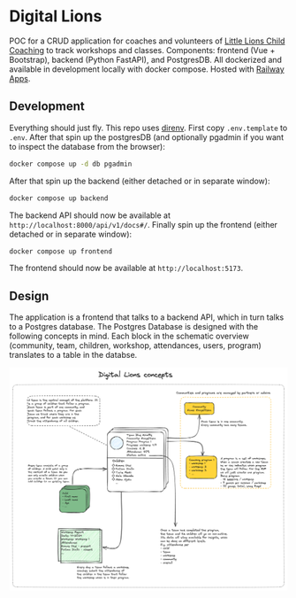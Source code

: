 # Digital Lions

POC for a CRUD application for coaches and volunteers of [Little Lions Child Coaching](https://littlelionschildcoaching.com/) to track workshops and classes. Components: frontend (Vue + Bootstrap), backend (Python FastAPI), and PostgresDB. All dockerized and available in development locally with docker compose. Hosted with [Railway Apps](https://railway.app/).


## Development

Everything should just fly. This repo uses [direnv](https://direnv.net/). First copy `.env.template` to `.env`. After that spin up the postgresDB (and optionally pgadmin if you want to inspect the database from the browser):
```bash
docker compose up -d db pgadmin
```
After that spin up the backend (either detached or in separate window):
```bash
docker compose up backend
```
The backend API should now be available at `http://localhost:8000/api/v1/docs#/`. Finally spin up the frontend (either detached or in separate window):
```bash
docker compose up frontend
```
The frontend should now be available at `http://localhost:5173`.

## Design

The application is a frontend that talks to a backend API, which in turn talks to a Postgres database. The Postgres Database is designed with the following concepts in mind. Each block in the schematic overview (community, team, children, workshop, attendances, users, program) translates to a table in the databse.

![Database Schema](./docs/concept.png)
